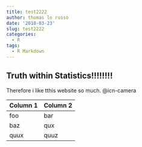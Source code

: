 ```yaml
---
title: test2222
author: thomas lo russo
date: '2018-03-23'
slug: test2222
categories:
  - R
tags:
  - R Markdown
---
```


## **T**ruth **w**ithin **St**atistics!!!!!!!!

Therefore i like tthis website so much. @icn-camera

| Column 1 | Column 2 |
|----------|----------|
| foo      | bar      |
| baz      | qux      |
| quux     | quuz     |